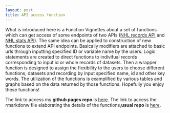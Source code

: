 ```yaml
---
layout: post
title: API access function
---
```


What is introduced here is a Function  Vignettes about a set of functions which can get access of some endpoints of two APIs ([NHL records API](https://gitlab.com/dword4/nhlapi/-/blob/master/records-api.md) and [NHL stats API](https://gitlab.com/dword4/nhlapi/-/blob/master/stats-api.md)). The same idea can be applied to construction of new functions to extend API endpoints. Basically modifiers are attached to basic urls through inputting specified ID or variable name by the users. Logic statements are created to direct functions to indivifual records corresponding to input id or whole records of datasets. Then a wrapper function is designed to assign the flexibility to the users to choose different functions, datasets and recording by input specified name, id and other key words. The utilization of the functions is examplified by various tables and graphs based on the data returned by  those functions. Hopefully you enjoy these functions! 

The link to access my **github pages repo** is [here](https://github.com/JingJ-Li/Project-1).
The link to access the rmarkdonw file  elaborating the details of the functions,**usual repo** is [here](https://jingj-li.github.io/Project-1/).

